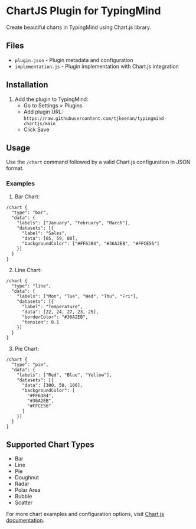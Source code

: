 # ChartJS Plugin for TypingMind

Create beautiful charts in TypingMind using Chart.js library.

## Files

- `plugin.json` - Plugin metadata and configuration
- `implementation.js` - Plugin implementation with Chart.js integration

## Installation

1. Add the plugin to TypingMind:
   - Go to Settings > Plugins
   - Add plugin URL: `https://raw.githubusercontent.com/tjkeenan/typingmind-chartjs/main`
   - Click Save

## Usage

Use the `/chart` command followed by a valid Chart.js configuration in JSON format.

### Examples

1. Bar Chart:
```
/chart {
  "type": "bar",
  "data": {
    "labels": ["January", "February", "March"],
    "datasets": [{
      "label": "Sales",
      "data": [65, 59, 80],
      "backgroundColor": ["#FF6384", "#36A2EB", "#FFCE56"]
    }]
  }
}
```

2. Line Chart:
```
/chart {
  "type": "line",
  "data": {
    "labels": ["Mon", "Tue", "Wed", "Thu", "Fri"],
    "datasets": [{
      "label": "Temperature",
      "data": [22, 24, 27, 23, 25],
      "borderColor": "#36A2EB",
      "tension": 0.1
    }]
  }
}
```

3. Pie Chart:
```
/chart {
  "type": "pie",
  "data": {
    "labels": ["Red", "Blue", "Yellow"],
    "datasets": [{
      "data": [300, 50, 100],
      "backgroundColor": [
        "#FF6384",
        "#36A2EB",
        "#FFCE56"
      ]
    }]
  }
}
```

## Supported Chart Types

- Bar
- Line
- Pie
- Doughnut
- Radar
- Polar Area
- Bubble
- Scatter

For more chart examples and configuration options, visit [Chart.js documentation](https://www.chartjs.org/docs/latest/samples/).